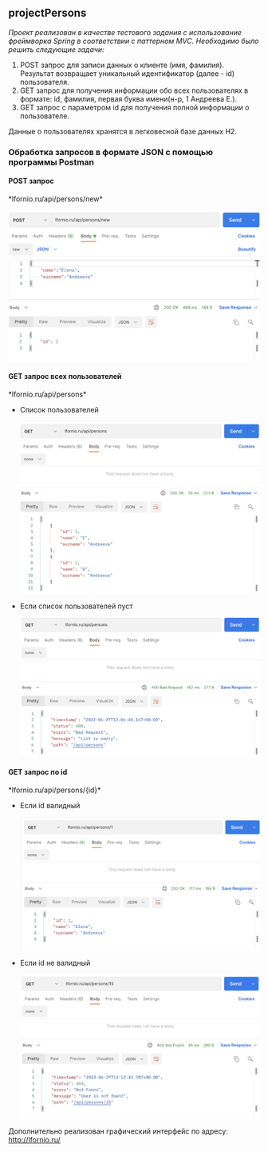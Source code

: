 ## projectPersons

*Проект реализован в качестве тестового задания c использование фреймворка Spring в соответствии с паттерном MVC. Необходимо было решить следующие задачи:*
<ol>
 <li>POST запрос для записи данных о клиенте (имя, фамилия). Результат возвращает уникальный идентификатор (далее - id) пользователя. </li>
 <li>GET запрос для получения информации обо всех пользователях в формате: id, фамилия, первая буква имени(н-р, 1 Андреева Е.).</li>
 <li>GET запрос с параметром id для получения полной информации о пользователе. </li>
</ol>

Данные о пользователях хранятся в легковесной базе данных H2.

<h3>Обработка запросов в формате JSON с помощью программы Postman</h3>

<h4>POST запрос</h4>
*lfornio.ru/api/persons/new*
<p><img src="/preview/post.png"></p>

<h4>GET запрос всех пользователей</h4>
*lfornio.ru/api/persons*
<ul>
  <li>Cписок пользователей</li>
  <p><img src="/preview/get_all.png"></p>
  <li>Если список пользователей пуст</li>
  <p><img src="/preview/get_all_if_empty.png"></p>
</ul>

<h4>GET запрос по id</h4>
*lfornio.ru/api/persons/{id}*
<ul>
  <li>Если id валидный</li>
  <p><img src="/preview/get_by_id.png"></p>
  <li>Если id не валидный</li>
  <p><img src="/preview/get_by_id_not_valid.png"></p>
</ul>

Дополнительно реализован графический интерфейс по адресу: <a href="http://lfornio.ru/"> http://lfornio.ru/</a>